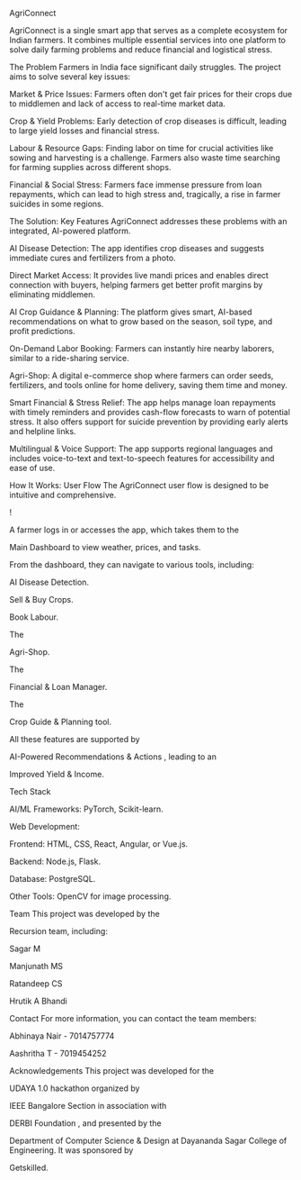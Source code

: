 AgriConnect

AgriConnect is a single smart app that serves as a complete ecosystem for Indian farmers. It combines multiple essential services into one platform to solve daily farming problems and reduce financial and logistical stress.


The Problem
Farmers in India face significant daily struggles. The project aims to solve several key issues:


Market & Price Issues: Farmers often don't get fair prices for their crops due to middlemen and lack of access to real-time market data.



Crop & Yield Problems: Early detection of crop diseases is difficult, leading to large yield losses and financial stress.


Labour & Resource Gaps: Finding labor on time for crucial activities like sowing and harvesting is a challenge. Farmers also waste time searching for farming supplies across different shops.



Financial & Social Stress: Farmers face immense pressure from loan repayments, which can lead to high stress and, tragically, a rise in farmer suicides in some regions.


The Solution: Key Features
AgriConnect addresses these problems with an integrated, AI-powered platform.


AI Disease Detection: The app identifies crop diseases and suggests immediate cures and fertilizers from a photo.



Direct Market Access: It provides live mandi prices and enables direct connection with buyers, helping farmers get better profit margins by eliminating middlemen.



AI Crop Guidance & Planning: The platform gives smart, AI-based recommendations on what to grow based on the season, soil type, and profit predictions.



On-Demand Labor Booking: Farmers can instantly hire nearby laborers, similar to a ride-sharing service.



Agri-Shop: A digital e-commerce shop where farmers can order seeds, fertilizers, and tools online for home delivery, saving them time and money.




Smart Financial & Stress Relief: The app helps manage loan repayments with timely reminders and provides cash-flow forecasts to warn of potential stress. It also offers support for suicide prevention by providing early alerts and helpline links.






Multilingual & Voice Support: The app supports regional languages and includes voice-to-text and text-to-speech features for accessibility and ease of use.


How It Works: User Flow
The AgriConnect user flow is designed to be intuitive and comprehensive.

!

A farmer logs in or accesses the app, which takes them to the 

Main Dashboard to view weather, prices, and tasks.


From the dashboard, they can navigate to various tools, including:


AI Disease Detection.


Sell & Buy Crops.


Book Labour.

The 

Agri-Shop.

The 

Financial & Loan Manager.

The 

Crop Guide & Planning tool.

All these features are supported by 

AI-Powered Recommendations & Actions , leading to an 

Improved Yield & Income.

Tech Stack

AI/ML Frameworks: PyTorch, Scikit-learn.

Web Development:


Frontend: HTML, CSS, React, Angular, or Vue.js.


Backend: Node.js, Flask.


Database: PostgreSQL.


Other Tools: OpenCV for image processing.

Team
This project was developed by the 

Recursion team, including:


Sagar M 

Manjunath MS 

Ratandeep CS 

Hrutik A Bhandi 

Contact
For more information, you can contact the team members:

Abhinaya Nair - 7014757774 

Aashritha T - 7019454252 

Acknowledgements
This project was developed for the 

UDAYA 1.0 hackathon organized by 

IEEE Bangalore Section in association with 

DERBI Foundation , and presented by the 


Department of Computer Science & Design at Dayananda Sagar College of Engineering. It was sponsored by 

Getskilled.
